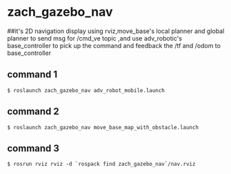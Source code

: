 # zach_gazebo_nav 

##it's 2D navigation display using rviz,move_base's local planner and global planner to send msg for /cmd_ve topic ,and use adv_robotic's base_controller to pick up the command and feedback the /tf and /odom to base_controller

## command 1
	$ roslaunch zach_gazebo_nav adv_robot_mobile.launch  

## command 2
	$ roslaunch zach_gazebo_nav move_base_map_with_obstacle.launch

## command 3
	$ rosrun rviz rviz -d `rospack find zach_gazebo_nav`/nav.rviz

